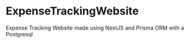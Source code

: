 # ExpenseTrackingWebsite
Expense Tracking Website made using NextJS and Prisma ORM with a Postgresql
